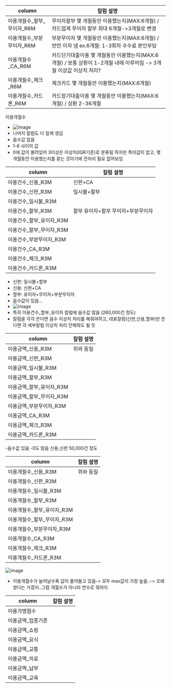 


|column                                          |  칼럼 설명                                           |  
| ---------------------------------------------  |  --------------------------------------------------- |   
| 이용개월수_할부_무이자_R6M                     |  무이자할부 몇 개월동안 이용했는지(MAX:6개월) /카드업계 무이자 할부 최대 6개월->3개월로 변경 
| 이용개월수_부분무이자_R6M                      |  부분무이자 몇 개월동안 이용했는지(MAX:6개월)   /  반만 이자 냄 ex.6개월: 1-3회차 수수료 본인부담  
| 이용개월수_CA_R6M                              |  카드단기대출이용 몇 개월동안 이용했는지(MAX:6개월)  / 보통 상환이 1-2개월 내에 이루어짐 -> 3개월 이상값 이상치 처리?
| 이용개월수_체크_R6M                            |  체크카드 몇 개월동안 이용했는지(MAX:6개월)    
| 이용개월수_카드론_R6M                          |  카드장기대출이용 몇 개월동안 이용했는지(MAX:6개월)  / 상환 2-36개월   

이용개월수 
- ![image](https://github.com/Dinoryong/HANACARD/assets/132031000/0eca4791-7668-403d-b7df-d20c59b2f0e4)
- 나머지 칼럼도 다 일케 생김
- 음수값 없음
- 1-6 사이의 값
- 0에 값이 몰려있어 3이상은 이상치(IQR기준)로 분류됨 하지만 특이값이 없고, 몇 개월동안 이용했는지를 묻는 것이기에 전처리 필요 없어보임

                                
|column                                          |  칼럼 설명                                           |  
| ---------------------------------------------  |  --------------------------------------------------- |   
| 이용건수_신용_R3M                              |   신판+CA                                            |
| 이용건수_신판_R3M                              |   일시불+할부                                         |
| 이용건수_일시불_R3M                            |
| 이용건수_할부_R3M                              |   할부 유이자+할부 무이자+부분무이자
| 이용건수_할부_유이자_R3M                       |    
| 이용건수_할부_무이자_R3M                       |
| 이용건수_부분무이자_R3M                        |
| 이용건수_CA_R3M                                |
| 이용건수_체크_R3M                              |
| 이용건수_카드론_R3M                            |


- 신판: 일시불+할부
- 신용: 신판+CA
- 할부: 유이자+무이자+부분무이자
- 음수값이 있음…
- ![image](https://github.com/Dinoryong/HANACARD/assets/132031000/4883aada-3cbf-4d01-affe-15b545d6850c)
- 특히 이용건수_할부_유이자 칼럼에 음수값 많음 (260,000건 정도)
- 칼럼을 각각 쓴다면 음수 이상치 처리를 해줘야하고, 대표칼럼(신판,신용,할부)만 쓴다면 각 세부칼럼 이상치 처리 안해줘도 될 듯


|column                                          |  칼럼 설명                                           |
| ---------------------------------------------  |  --------------------------------------------------- | 
| 이용금액_신용_R3M                              |  위와 동일
| 이용금액_신판_R3M                              |
| 이용금액_일시불_R3M                            |
| 이용금액_할부_R3M                              |
| 이용금액_할부_유이자_R3M                       |
| 이용금액_할부_무이자_R3M                       |
| 이용금액_부분무이자_R3M                        |
| 이용금액_CA_R3M                                |
| 이용금액_체크_R3M                              |
| 이용금액_카드론_R3M                            |

-음수값 있음
-0도 많음 신용,신판 50,000건 정도

|column                                          |  칼럼 설명                                           |
| ---------------------------------------------  |  --------------------------------------------------- | 
| 이용개월수_신용_R3M                            |  위와 동일
| 이용개월수_신판_R3M                            |
| 이용개월수_일시불_R3M                          |
| 이용개월수_할부_R3M                            |
| 이용개월수_할부_유이자_R3M                     |
| 이용개월수_할부_무이자_R3M                     |
| 이용개월수_부분무이자_R3M                      |
| 이용개월수_CA_R3M                              |
| 이용개월수_체크_R3M                            |
| 이용개월수_카드론_R3M                          |

![image](https://github.com/Dinoryong/HANACARD/assets/132031000/c2625329-db46-4e84-8a92-af88d5353460)
- 이용개월수가 늘어날수록 값이 줄어들고 있음-> 모두 max값이 가장 높음..-> 오래 썼다는 거겠지..그럼 개월수가 아니라 연수로 줘야지


|column                                          |  칼럼 설명                                           |
| ---------------------------------------------  |  --------------------------------------------------- | 
| 이용가맹점수                                   |
| 이용금액_업종기준                              |
| 이용금액_쇼핑                                  |
| 이용금액_요식                                  |
| 이용금액_교통                                  |
| 이용금액_의료                                  |
| 이용금액_납부                                  |
| 이용금액_교육                                  |
